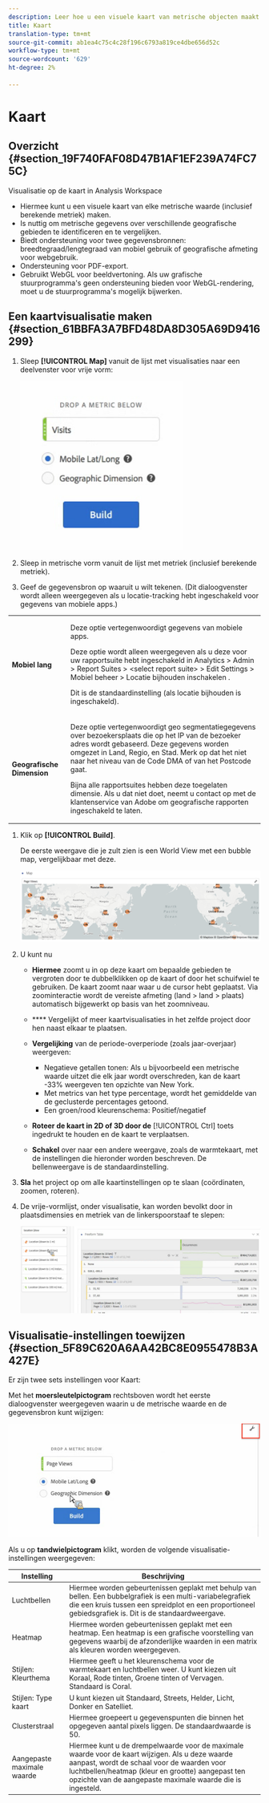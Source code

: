 ```yaml
---
description: Leer hoe u een visuele kaart van metrische objecten maakt in Analysis Workspace.
title: Kaart
translation-type: tm+mt
source-git-commit: ab1ea4c75c4c28f196c6793a819ce4dbe656d52c
workflow-type: tm+mt
source-wordcount: '629'
ht-degree: 2%

---
```



# Kaart

## Overzicht {#section_19F740FAF08D47B1AF1EF239A74FC75C}

Visualisatie op de kaart in Analysis Workspace

* Hiermee kunt u een visuele kaart van elke metrische waarde (inclusief berekende metriek) maken.
* Is nuttig om metrische gegevens over verschillende geografische gebieden te identificeren en te vergelijken.
* Biedt ondersteuning voor twee gegevensbronnen: breedtegraad/lengtegraad van mobiel gebruik of geografische afmeting voor webgebruik.
* Ondersteuning voor PDF-export.
* Gebruikt WebGL voor beeldvertoning. Als uw grafische stuurprogramma&#39;s geen ondersteuning bieden voor WebGL-rendering, moet u de stuurprogramma&#39;s mogelijk bijwerken.

## Een kaartvisualisatie maken {#section_61BBFA3A7BFD48DA8D305A69D9416299}

1. Sleep **[!UICONTROL Map]** vanuit de lijst met visualisaties naar een deelvenster voor vrije vorm:

   ![](assets/map-viz1.png)

1. Sleep in metrische vorm vanuit de lijst met metriek (inclusief berekende metriek).
1. Geef de gegevensbron op waaruit u wilt tekenen. (Dit dialoogvenster wordt alleen weergegeven als u locatie-tracking hebt ingeschakeld voor gegevens van mobiele apps.)

<table id="table_CD54B433464B4282A7524FB187016C47"> 
 <tbody> 
  <tr> 
   <td colname="col1"> <p><b>Mobiel lang</b> </p> </td> 
   <td colname="col2"> <p>Deze optie vertegenwoordigt gegevens van mobiele apps. </p> <p>Deze optie wordt alleen weergegeven als u deze voor uw rapportsuite hebt ingeschakeld in <span class="ignoretag"> <span class="uicontrol"> Analytics </span> &gt; <span class="uicontrol"> Admin </span> &gt; <span class="uicontrol"> Report Suites </span> &gt; <span class="uicontrol"> &lt;select report suite&gt; </span> &gt; <span class="uicontrol"> Edit Settings </span> &gt; <span class="uicontrol"> Mobiel beheer </span> &gt; <span class="uicontrol"> Locatie bijhouden inschakelen </span> </span>. </p> <p>Dit is de standaardinstelling (als locatie bijhouden is ingeschakeld). </p> </td> 
  </tr> 
  <tr> 
   <td colname="col1"> <p><b>Geografische Dimension  </b> </p> </td> 
   <td colname="col2"> <p>Deze optie vertegenwoordigt geo segmentatiegegevens over bezoekersplaats die op het IP van de bezoeker adres wordt gebaseerd. Deze gegevens worden omgezet in Land, Regio, en Stad. Merk op dat het niet naar het niveau van de Code DMA of van het Postcode gaat. </p> <p>Bijna alle rapportsuites hebben deze toegelaten dimensie. Als u dat niet doet, neemt u contact op met de klantenservice van Adobe om geografische rapporten ingeschakeld te laten. </p> </td> 
  </tr> 
 </tbody> 
</table>

1. Klik op **[!UICONTROL Build]**.

   De eerste weergave die je zult zien is een World View met een bubble map, vergelijkbaar met deze.

   ![](assets/bubble-world-view.png)

1. U kunt nu

   * **Hiermee** zoomt u in op deze kaart om bepaalde gebieden te vergroten door te dubbelklikken op de kaart of door het schuifwiel te gebruiken. De kaart zoomt naar waar u de cursor hebt geplaatst. Via zoominteractie wordt de vereiste afmeting (land > land > plaats) automatisch bijgewerkt op basis van het zoomniveau.
   * **** Vergelijkt of meer kaartvisualisaties in het zelfde project door hen naast elkaar te plaatsen.
   * **Vergelijking** van de periode-overperiode (zoals jaar-overjaar) weergeven:

      * Negatieve getallen tonen: Als u bijvoorbeeld een metrische waarde uitzet die elk jaar wordt overschreden, kan de kaart -33% weergeven ten opzichte van New York.
      * Met metrics van het type percentage, wordt het gemiddelde van de geclusterde percentages getoond.
      * Een groen/rood kleurenschema: Positief/negatief
   * **Roteer de kaart in 2D of 3D door de**   [!UICONTROL Ctrl] toets ingedrukt te houden en de kaart te verplaatsen.

   * **Schakel** over naar een andere weergave, zoals de warmtekaart, met de  [](/help/analyze/analysis-workspace/visualizations/map-visualization.md#section_5F89C620A6AA42BC8E0955478B3A427E) instellingen die hieronder worden beschreven. De bellenweergave is de standaardinstelling.


1. **Sla** het project op om alle kaartinstellingen op te slaan (coördinaten, zoomen, roteren).
1. De vrije-vormlijst, onder visualisatie, kan worden bevolkt door in plaatsdimensies en metriek van de linkerspoorstaaf te slepen:

   ![](assets/location-dimensions.png)

## Visualisatie-instellingen toewijzen {#section_5F89C620A6AA42BC8E0955478B3A427E}

Er zijn twee sets instellingen voor Kaart:

Met het **moersleutelpictogram** rechtsboven wordt het eerste dialoogvenster weergegeven waarin u de metrische waarde en de gegevensbron kunt wijzigen:

![](assets/map-wrench.png)

Als u op **tandwielpictogram** klikt, worden de volgende visualisatie-instellingen weergegeven:

| Instelling | Beschrijving |
|--- |--- |
| Luchtbellen | Hiermee worden gebeurtenissen geplakt met behulp van bellen. Een bubbelgrafiek is een multi-variabelegrafiek die een kruis tussen een spreidplot en een proportioneel gebiedsgrafiek is. Dit is de standaardweergave. |
| Heatmap | Hiermee worden gebeurtenissen geplakt met een heatmap. Een heatmap is een grafische voorstelling van gegevens waarbij de afzonderlijke waarden in een matrix als kleuren worden weergegeven. |
| Stijlen: Kleurthema | Hiermee geeft u het kleurenschema voor de warmtekaart en luchtbellen weer. U kunt kiezen uit Koraal, Rode tinten, Groene tinten of Vervagen. Standaard is Coral. |
| Stijlen: Type kaart | U kunt kiezen uit Standaard, Streets, Helder, Licht, Donker en Satelliet. |
| Clusterstraal | Hiermee groepeert u gegevenspunten die binnen het opgegeven aantal pixels liggen. De standaardwaarde is 50. |
| Aangepaste maximale waarde | Hiermee kunt u de drempelwaarde voor de maximale waarde voor de kaart wijzigen. Als u deze waarde aanpast, wordt de schaal voor de waarden voor luchtbellen/heatmap (kleur en grootte) aangepast ten opzichte van de aangepaste maximale waarde die is ingesteld. |
